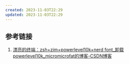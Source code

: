 ```yaml
---
created: 2023-11-03T22:29
updated: 2023-11-03T22:29
---
```

## 参考链接
1. [漂亮的终端：zsh+zim+powerlevel10k+nerd font_卸载powerlevel10k_micromicrofat的博客-CSDN博客](https://blog.csdn.net/MacwinWin/article/details/107806743)